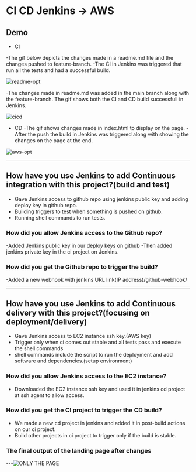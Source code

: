 # CI CD Jenkins -> AWS


## Demo

- CI

-The gif below depicts the changes made in a readme.md file and the changes pushed to feature-branch.
-The CI in Jenkins was triggered that run all the tests and had a successful build.

![readme-opt](https://user-images.githubusercontent.com/117640150/214801706-cb69821d-d6d3-44a2-8020-397ee08ce9c4.gif)

-The changes made in readme.md was added in the main branch along with the feature-branch. The gif shows both the CI and CD build successfull in Jenkins.

![cicd](https://user-images.githubusercontent.com/117640150/214650900-d5907bc4-cbbb-4999-8793-d91b04e9ba5f.gif)

- CD
-The gif shows changes made in index.html to display on the page. 
-After the push the build in Jenkins was triggered along with showing the changes on the page at the end.

![aws-opt](https://user-images.githubusercontent.com/117640150/214801632-c95eb0ab-e9b1-4d03-ba81-684316f6772b.gif)

---

## How have you use Jenkins to add Continuous integration with this project?(build and test)
- Gave Jenkins access to github repo using jenkins public key and adding deploy key in github repo.
- Building triggers to test when something is pushed on github.
- Running shell commands to run tests.

### How did you allow Jenkins access to the Github repo?
-Added Jenkins public key in our deploy keys on github -Then added jenkins private key in the ci project on Jenkins.

### How did you get the Github repo to trigger the build?
-Added a new webhook with jenkins URL link(IP address)/github-webhook/

---

## How have you use Jenkins to add Continuous delivery with this project?(focusing on deployment/delivery)
- Gave Jenkins access to EC2 instance ssh key.(AWS key)
- Trigger only when ci comes out stable and all tests pass and execute the shell commands
- shell commands include the script to run the deployment and add software and dependencies.(setup environment)

### How did you allow Jenkins access to the EC2 instance?
- Downloaded the EC2 instance ssh key and used it in jenkins cd project at ssh agent to allow access.

### How did you get the CI project to trigger the CD build?
- We made a new cd project in jenkins and added it in post-build actions on our ci project.
- Build other projects in ci project to trigger only if the build is stable.

### The final output of the landing page after changes

---![ONLY THE PAGE](https://user-images.githubusercontent.com/117640150/214648462-0faa293c-271c-4e57-a904-1df293c3a50f.gif)
